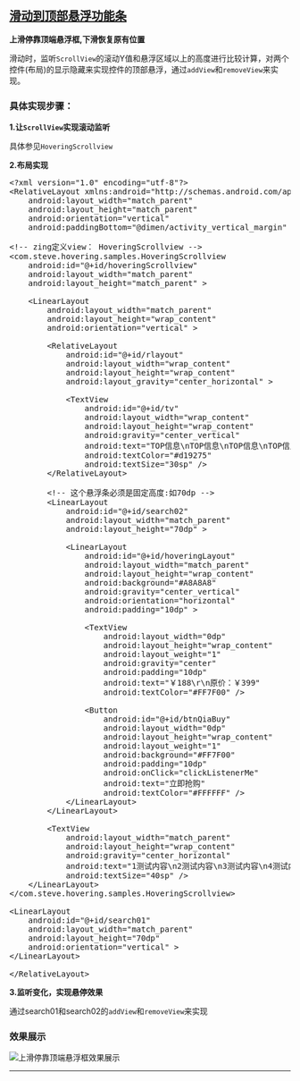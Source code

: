 <div class='file_content markdown-body'>
<h2><a class="anchor" id="&lt;a-href=-https-git-oschina-net-steve-hoveringscroll-git-title=-滑动到顶部悬浮功能条-&gt;滑动到顶部悬浮功能条&lt;-a&gt;" href="#&lt;a-href=-https-git-oschina-net-steve-hoveringscroll-git-title=-滑动到顶部悬浮功能条-&gt;滑动到顶部悬浮功能条&lt;-a&gt;"></a><a href="https://git.oschina.net/steve/HoveringScroll.git" title="滑动到顶部悬浮功能条">滑动到顶部悬浮功能条</a></h2>&#x000A;<p><strong>上滑停靠顶端悬浮框,下滑恢复原有位置</strong></p>&#x000A;&#x000A;<p>滑动时，监听<code>ScrollView</code>的滚动Y值和悬浮区域以上的高度进行比较计算，对两个控件(布局)的显示隐藏来实现控件的顶部悬浮，通过<code>addView</code>和<code>removeView</code>来实现。</p>&#x000A;<h3><a class="anchor" id="具体实现步骤-" href="#具体实现步骤-"></a>具体实现步骤：</h3>&#x000A;<p><strong>1.让<code>ScrollView</code>实现滚动监听</strong></p>&#x000A;&#x000A;<p>具体参见<code>HoveringScrollview</code></p>&#x000A;&#x000A;<p><strong>2.布局实现</strong></p>&#x000A;<div class="white"><div class="highlight"><pre><span class="cp">&lt;?xml version="1.0" encoding="utf-8"?&gt;</span>&#x000A;<span class="nt">&lt;RelativeLayout</span> <span class="na">xmlns:android=</span><span class="s">"http://schemas.android.com/apk/res/android"</span>&#x000A;    <span class="na">android:layout_width=</span><span class="s">"match_parent"</span>&#x000A;    <span class="na">android:layout_height=</span><span class="s">"match_parent"</span>&#x000A;    <span class="na">android:orientation=</span><span class="s">"vertical"</span>&#x000A;    <span class="na">android:paddingBottom=</span><span class="s">"@dimen/activity_vertical_margin"</span> <span class="nt">&gt;</span>&#x000A;&#x000A;<span class="c">&lt;!-- zing定义view： HoveringScrollview --&gt;</span>&#x000A;<span class="nt">&lt;com.steve.hovering.samples.HoveringScrollview</span>&#x000A;    <span class="na">android:id=</span><span class="s">"@+id/hoveringScrollview"</span>&#x000A;    <span class="na">android:layout_width=</span><span class="s">"match_parent"</span>&#x000A;    <span class="na">android:layout_height=</span><span class="s">"match_parent"</span> <span class="nt">&gt;</span>&#x000A;&#x000A;    <span class="nt">&lt;LinearLayout</span>&#x000A;        <span class="na">android:layout_width=</span><span class="s">"match_parent"</span>&#x000A;        <span class="na">android:layout_height=</span><span class="s">"wrap_content"</span>&#x000A;        <span class="na">android:orientation=</span><span class="s">"vertical"</span> <span class="nt">&gt;</span>&#x000A;&#x000A;        <span class="nt">&lt;RelativeLayout</span>&#x000A;            <span class="na">android:id=</span><span class="s">"@+id/rlayout"</span>&#x000A;            <span class="na">android:layout_width=</span><span class="s">"wrap_content"</span>&#x000A;            <span class="na">android:layout_height=</span><span class="s">"wrap_content"</span>&#x000A;            <span class="na">android:layout_gravity=</span><span class="s">"center_horizontal"</span> <span class="nt">&gt;</span>&#x000A;&#x000A;            <span class="nt">&lt;TextView</span>&#x000A;                <span class="na">android:id=</span><span class="s">"@+id/tv"</span>&#x000A;                <span class="na">android:layout_width=</span><span class="s">"wrap_content"</span>&#x000A;                <span class="na">android:layout_height=</span><span class="s">"wrap_content"</span>&#x000A;                <span class="na">android:gravity=</span><span class="s">"center_vertical"</span>&#x000A;                <span class="na">android:text=</span><span class="s">"TOP信息\nTOP信息\nTOP信息\nTOP信息"</span>&#x000A;                <span class="na">android:textColor=</span><span class="s">"#d19275"</span>&#x000A;                <span class="na">android:textSize=</span><span class="s">"30sp"</span> <span class="nt">/&gt;</span>&#x000A;        <span class="nt">&lt;/RelativeLayout&gt;</span>&#x000A;&#x000A;        <span class="c">&lt;!-- 这个悬浮条必须是固定高度:如70dp --&gt;</span>&#x000A;        <span class="nt">&lt;LinearLayout</span>&#x000A;            <span class="na">android:id=</span><span class="s">"@+id/search02"</span>&#x000A;            <span class="na">android:layout_width=</span><span class="s">"match_parent"</span>&#x000A;            <span class="na">android:layout_height=</span><span class="s">"70dp"</span> <span class="nt">&gt;</span>&#x000A;&#x000A;            <span class="nt">&lt;LinearLayout</span>&#x000A;                <span class="na">android:id=</span><span class="s">"@+id/hoveringLayout"</span>&#x000A;                <span class="na">android:layout_width=</span><span class="s">"match_parent"</span>&#x000A;                <span class="na">android:layout_height=</span><span class="s">"wrap_content"</span>&#x000A;                <span class="na">android:background=</span><span class="s">"#A8A8A8"</span>&#x000A;                <span class="na">android:gravity=</span><span class="s">"center_vertical"</span>&#x000A;                <span class="na">android:orientation=</span><span class="s">"horizontal"</span>&#x000A;                <span class="na">android:padding=</span><span class="s">"10dp"</span> <span class="nt">&gt;</span>&#x000A;&#x000A;                <span class="nt">&lt;TextView</span>&#x000A;                    <span class="na">android:layout_width=</span><span class="s">"0dp"</span>&#x000A;                    <span class="na">android:layout_height=</span><span class="s">"wrap_content"</span>&#x000A;                    <span class="na">android:layout_weight=</span><span class="s">"1"</span>&#x000A;                    <span class="na">android:gravity=</span><span class="s">"center"</span>&#x000A;                    <span class="na">android:padding=</span><span class="s">"10dp"</span>&#x000A;                    <span class="na">android:text=</span><span class="s">"￥188\r\n原价：￥399"</span>&#x000A;                    <span class="na">android:textColor=</span><span class="s">"#FF7F00"</span> <span class="nt">/&gt;</span>&#x000A;&#x000A;                <span class="nt">&lt;Button</span>&#x000A;                    <span class="na">android:id=</span><span class="s">"@+id/btnQiaBuy"</span>&#x000A;                    <span class="na">android:layout_width=</span><span class="s">"0dp"</span>&#x000A;                    <span class="na">android:layout_height=</span><span class="s">"wrap_content"</span>&#x000A;                    <span class="na">android:layout_weight=</span><span class="s">"1"</span>&#x000A;                    <span class="na">android:background=</span><span class="s">"#FF7F00"</span>&#x000A;                    <span class="na">android:padding=</span><span class="s">"10dp"</span>&#x000A;                    <span class="na">android:onClick=</span><span class="s">"clickListenerMe"</span>&#x000A;                    <span class="na">android:text=</span><span class="s">"立即抢购"</span>&#x000A;                    <span class="na">android:textColor=</span><span class="s">"#FFFFFF"</span> <span class="nt">/&gt;</span>&#x000A;            <span class="nt">&lt;/LinearLayout&gt;</span>&#x000A;        <span class="nt">&lt;/LinearLayout&gt;</span>&#x000A;&#x000A;        <span class="nt">&lt;TextView</span>&#x000A;            <span class="na">android:layout_width=</span><span class="s">"match_parent"</span>&#x000A;            <span class="na">android:layout_height=</span><span class="s">"wrap_content"</span>&#x000A;            <span class="na">android:gravity=</span><span class="s">"center_horizontal"</span>&#x000A;            <span class="na">android:text=</span><span class="s">"1测试内容\n2测试内容\n3测试内容\n4测试内容\n5测试内容\n6测试内容\n7测试内容\n8测试内容\n9测试内容\n10测试内容\n11测试内容\n12测试内容\n13测试内容\n14测试内容\n15测试内容\n16测试内容\n测试内容\n测试内容\n测试内容\n测试内容\n测试内容\n测试内容\n测试内容\n测试内容\n25测试内容"</span>&#x000A;            <span class="na">android:textSize=</span><span class="s">"40sp"</span> <span class="nt">/&gt;</span>&#x000A;    <span class="nt">&lt;/LinearLayout&gt;</span>&#x000A;<span class="nt">&lt;/com.steve.hovering.samples.HoveringScrollview&gt;</span>&#x000A;&#x000A;<span class="nt">&lt;LinearLayout</span>&#x000A;    <span class="na">android:id=</span><span class="s">"@+id/search01"</span>&#x000A;    <span class="na">android:layout_width=</span><span class="s">"match_parent"</span>&#x000A;    <span class="na">android:layout_height=</span><span class="s">"70dp"</span>&#x000A;    <span class="na">android:orientation=</span><span class="s">"vertical"</span> <span class="nt">&gt;</span>&#x000A;<span class="nt">&lt;/LinearLayout&gt;</span>&#x000A;&#x000A;<span class="nt">&lt;/RelativeLayout&gt;</span>&#x000A;</pre></div></div>&#x000A;<p><strong>3.监听变化，实现悬停效果</strong></p>&#x000A;&#x000A;<p>通过search01和search02的<code>addView</code>和<code>removeView</code>来实现</p>&#x000A;<h3><a class="anchor" id="效果展示" href="#效果展示"></a>效果展示</h3>&#x000A;<p><img alt="上滑停靠顶端悬浮框效果展示" src="http://git.oschina.net/uploads/images/2015/0703/172855_d2daf32f_9145.gif" title="上滑停靠顶端悬浮框效果展示" /></p>&#x000A;&#x000A;<hr>&#x000A;<h3><a class="anchor" id="&lt;a-href=-https-git-oschina-net-steve-hoveringscroll-issues-&gt;交流区-点击-提交建议-问题等&lt;-a&gt;" href="#&lt;a-href=-https-git-oschina-net-steve-hoveringscroll-issues-&gt;交流区-点击-提交建议-问题等&lt;-a&gt;"></a></h3></div>
</div>
</div>

